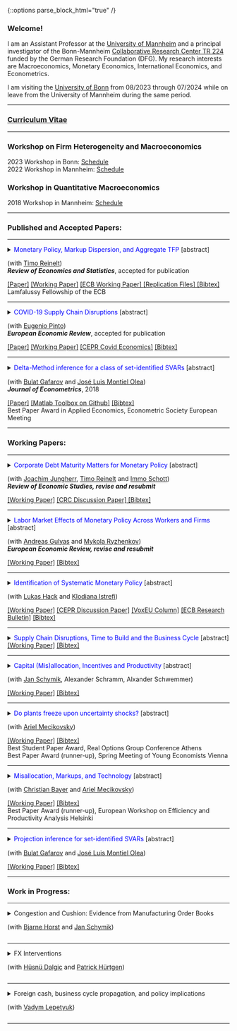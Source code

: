 {::options parse_block_html="true" /}


### Welcome!

I am an Assistant Professor at the <a href="https://www.vwl.uni-mannheim.de/en/" target="_blank">University of Mannheim</a> 
and a principal investigator of the Bonn-Mannheim <a href="https://www.crctr224.de/" target="_blank">Collaborative Research Center TR 224</a> funded by the German Research Foundation (DFG). 
My research interests are Macroeconomics, Monetary Economics, International Economics, and Econometrics. <br />

I am visiting the <a href="https://www.uni-bonn.de/en?set_language=en" target="_blank">University of Bonn</a> from 08/2023 through 07/2024 while on leave from the University of Mannheim during the same period. 

----

### <a href="https://matthias-meier-econ.github.io/files/cv_matthias_meier.pdf" target="_blank">Curriculum Vitae</a> 

----

### Workshop on Firm Heterogeneity and Macroeconomics

2023 Workshop in Bonn: <font color="blue"> <a href="https://matthias-meier-econ.github.io/files/2023_Program_Firm_Heterogeneity.pdf" target="_blank">Schedule</a>  </font> <br /> 
2022 Workshop in Mannheim: <font color="blue"> <a href="https://matthias-meier-econ.github.io/files/Program_June_2022.pdf" target="_blank">Schedule</a>  </font> <br />

### Workshop in Quantitative Macroeconomics

2018 Workshop in Mannheim: <font color="blue"> <a href="https://matthias-meier-econ.github.io/files/Workshop_Program_May_2018.html" target="_blank">Schedule</a>  </font> <br />

----

### Published and Accepted Papers:



----

<details>
  <summary markdown="span"><font color="blue">Monetary Policy, Markup Dispersion, and Aggregate TFP</font> [abstract]
    
  (with <a href="https://treinelt.github.io/" target="_blank">Timo Reinelt</a>)  <br />
  <b> <i>Review of Economics and Statistics</i></b>, accepted for publication  </summary>
  
  | **Abstract**          |
  |:---------------------------|
  | Motivated by empirical evidence that monetary policy affects aggregate TFP, we study the role of markup dispersion for monetary transmission. Empirically, we show that the response of markup dispersion to monetary policy shocks can account for a significant fraction of the aggregate TFP response in the first two years after the shock. Analytically, we show that heterogeneous price rigidity can explain the response of markup dispersion if firms have a precautionary price setting motive, which is present in common New Keynesian environments. We provide empirical evidence on the relationship between markups and price rigidity in support of this explanation. Finally, we study the mechanism and its implications in a quantitative model. |
  
 </details>
 <a href="https://direct.mit.edu/rest/article/doi/10.1162/rest_a_01226/112434/Monetary-Policy-Markup-Dispersion-and-Aggregate" target="_blank">[Paper]</a> <a href="https://matthias-meier-econ.github.io/files/MeierReinelt_MarkupDispersion.pdf" target="_blank">[Working Paper]</a> <a href="https://matthias-meier-econ.github.io/files/MeierReinelt2020_ECB.pdf" target="_blank">[ECB Working Paper] </a> <a href="https://dataverse.harvard.edu/dataset.xhtml?persistentId=doi:10.7910/DVN/5JJ6OE" target="_blank">[Replication Files] </a> <a href="https://matthias-meier-econ.github.io/files/MeierReinelt_MarkupDispersion.txt" target="_blank">[Bibtex]</a>
 <br />
  Lamfalussy Fellowship of the ECB  
                  
                  
  
----


<details>
  <summary markdown="span"><font color="blue">COVID-19 Supply Chain Disruptions</font> [abstract]
    
  (with <a href="https://www.federalreserve.gov/econres/eugenio-pinto.htm" target="_blank">Eugenio Pinto</a>)  <br />
  <b> <i>European Economic Review</i></b>, accepted for publication </summary>
  
  | **Abstract**          |
  |:---------------------------|
  | In the early phase of the COVID-19 crisis, China imposed widespread lockdowns to contain the virus. We study the spillovers from the lockdowns to the US economy. We find that sectors with a high exposure to intermediate goods imports from China experienced significantly larger declines in production, employment, imports, and exports. In addition, relative input and output prices increased in these sectors. At the peak of the recession in April 2020, output was 16% lower in sectors with a one standard deviation higher China exposure. The estimated effects on output, input, and inflation are short-lived and dissipate by summer 2020. |
  
 </details>
 <a href="https://doi.org/10.1016/j.euroecorev.2024.104674" target="_blank">[Paper]</a> 
 <a href="https://matthias-meier-econ.github.io/files/MeierPinto_Disruptions.pdf" target="_blank">[Working Paper]</a> 
 <a href="https://matthias-meier-econ.github.io/files/CovidEconomics48.pdf" target="_blank">[CEPR Covid Economics]</a> 
 <a href="https://matthias-meier-econ.github.io/files/MeierPinto_Disruptions.txt" target="_blank">[Bibtex]</a>
 

----

<details>
  <summary markdown="span"><font color="blue">Delta-Method inference for a class of set-identiﬁed SVARs </font> [abstract]
    
  (with <a href="https://gafarov.ucdavis.edu/index.html" target="_blank">Bulat Gafarov</a> and <a href="http://www.joseluismontielolea.com/" target="_blank">José Luis Montiel Olea</a>) <br />
    <b> <i>Journal of Econometrics</i></b>, 2018 </summary>
  
  | **Abstract**          |
  |:---------------------------|
  | We study vector autoregressions that impose equality and/or inequality restrictions to set-identify the dynamic responses to a single structural shock. We make three contributions. First, we present an algorithm to compute the largest and smallest value that an impulse-response coefficient can attain over its identified set. Second, we provide conditions under which these largest and smallest values are directionally differentiable functions of the model’s reduced-form parameters. Third, we propose a delta-method approach to conduct inference about the structural impulse-response coefficients. We use our results to assess the effects of the announcement of the Quantitative Easing program in August 2010. |
  
  </details>
  <a href="https://matthias-meier-econ.github.io/files/GMM_DeltaMethod.pdf" target="_blank">[Paper]</a> <a href="https://github.com/gafarovb/setSVARtoolbox" target="_blank">[Matlab Toolbox on Github]</a> <a href="https://matthias-meier-econ.github.io/files/GMM_DeltaMethod.txt" target="_blank">[Bibtex]</a> <br />
  Best Paper Award in Applied Economics, Econometric Society European Meeting <br />
  
 
----



### Working Papers:

----


<details>
  <summary markdown="span"><font color="blue">Corporate Debt Maturity Matters for Monetary Policy</font> [abstract]
    
  (with <a href="http://joachimjungherr.com/" target="_blank">Joachim Jungherr</a>, <a href="https://treinelt.github.io/" target="_blank">Timo Reinelt</a> and <a href="https://sites.google.com/site/immoschott/" target="_blank">Immo Schott</a>)  <br />
  <b> <i>Review of Economic Studies, revise and resubmit </i> </b> </summary>
  
  | **Abstract**          |
  |:---------------------------|
  | We provide novel empirical evidence that firms' investment is more responsive to monetary policy when a higher fraction of their debt matures. In a heterogeneous firm New Keynesian model with financial frictions and endogenous debt maturity, two channels explain this finding: (1.) Firms with more maturing debt have larger roll-over needs and are therefore more exposed to fluctuations in the real interest rate (roll-over risk). (2.) These firms also have higher default risk and therefore react more strongly to changes in the real burden of outstanding nominal debt (debt overhang). In comparison to existing models, we show that a model which accounts for the maturity of debt and its distribution across firms implies larger aggregate effects of monetary policy. |
  
 </details>
 <a href="https://matthias-meier-econ.github.io/files/Debt_Maturity.pdf" target="_blank">[Working Paper]</a> <a href="https://matthias-meier-econ.github.io/files/Debt_Maturity_CRC.pdf" target="_blank">[CRC Discussion Paper] </a> <a href="https://matthias-meier-econ.github.io/files/Debt_Maturity_CRC.txt" target="_blank">[Bibtex] </a> 
 
 

----


<details>
  <summary markdown="span"><font color="blue">Labor Market Effects of Monetary Policy Across Workers and Firms</font> [abstract]
    
  (with <a href="https://sites.google.com/site/andreasgulyas" target="_blank">Andreas Gulyas</a> and <a href="https://gess.uni-mannheim.de/doctoral-programs/economics-cdse/students/people/show/mykola-ryzhenkov.html" target="_blank">Mykola Ryzhenkov</a>) <br />
  <b> <i>European Economic Review, revise and resubmit </i> </b> </summary>
  
  | **Abstract**          |
  |:---------------------------|
  | This paper uses Austrian social security records to analyze the effects of ECB monetary policy on the labor market. Our focus is on the role of worker and firm wage-components, defined by an Abowd et al. (1999) wage regression. Our findings show that monetary tightening causes the largest employment losses for low-paid workers who are employed in high-paying firms before the tightening. Monetary tightening further causes a reallocation of workers to lower-paying firms. In particular low-paid workers who were originally employed by low-paying firms are prone to falling down the firm wage ladder. |
  
 </details>
 <a href="https://matthias-meier-econ.github.io/files/Labor_Market_Effects_of_MP_Shocks.pdf" target="_blank">[Working Paper]</a> <a href="https://matthias-meier-econ.github.io/files/Labor_Market_Effects_of_MP_Shocks.txt" target="_blank">[Bibtex]</a>

 
----



<details>
  <summary markdown="span"><font color="blue">Identification of Systematic Monetary Policy</font> [abstract]
    
  (with <a href="https://lukas-hack.github.io/index.html" target="_blank">Lukas Hack</a> and <a href="https://sites.google.com/site/istrefiklodiana/" target="_blank">Klodiana Istrefi</a>)  </summary>
  
  | **Abstract**          |
  |:---------------------------|
  | We propose a novel identification design to estimate the causal effects of systematic monetary policy on the propagation of macroeconomic shocks. The design combines (i) a time-varying measure of systematic monetary policy based on the historical composition of hawks and doves in the Federal Open Market Committee (FOMC) with (ii) an instrument that leverages the mechanical FOMC rotation of voting rights. We apply our design to study the effects of government spending shocks. We find fiscal multipliers between two and three when the FOMC is dovish and below zero when it is hawkish. Narrative evidence from historical FOMC records corroborates our findings. |
  
 </details>
 <a href="https://matthias-meier-econ.github.io/files/HIM_SysMP.pdf" target="_blank">[Working Paper]</a> 
 <a href="https://cepr.org/publications/dp17999" target="_blank">[CEPR Discussion Paper]</a> 
 <a href="https://cepr.org/voxeu/columns/hawkish-or-dovish-central-bankers-different-flocks-and-fiscal-shocks" target="_blank">[VoxEU Column]</a> 
 <a href="https://www.ecb.europa.eu/pub/economic-research/resbull/2023/html/ecb.rb231219~159bb78c3e.en.html" target="_blank">[ECB Research Bulletin]</a> 
 <a href="https://matthias-meier-econ.github.io/files/HIM_SysMP.txt" target="_blank">[Bibtex]</a>
 

----

<details>
  <summary markdown="span"><font color="blue">Supply Chain Disruptions, Time to Build and the Business Cycle</font> [abstract] </summary>
  
  | **Abstract**          |
  |:---------------------------|
  | We provide new evidence that (i) time to build is volatile and countercyclical, and that (ii) supply chain disruptions lengthen time to build. Motivated by these findings, we develop a general equilibrium model in which heterogeneous firms face non-convex adjustment costs and multi-period time to build. In the model, supply chain disruptions lengthen time to build. Calibrating the model to US micro data, we show that disruptions, which lengthen time to build by 1 month, depress GDP by 1% and aggregate TFP by 0.2%. Structural vector autoregressions corroborate the quantitative importance of supply chain disruptions. |
  
 </details>
 <a href="https://matthias-meier-econ.github.io/files/Meier_TimeToBuild.pdf" target="_blank">[Working Paper]</a> <a href="https://matthias-meier-econ.github.io/files/Meier_TimeToBuild.txt" target="_blank">[Bibtex]</a>
 
----



<details>
  <summary markdown="span"><font color="blue">Capital (Mis)allocation, Incentives and Productivity</font> [abstract] 
  
  (with <a href="http://janschymik.de/" target="_blank">Jan Schymik</a>, Alexander Schramm, Alxander Schwemmer)</summary>
  
  | **Abstract**          |
  |:---------------------------|
  | This paper argues that distorted managerial incentives can be a cause for within-ﬁrm capital misallocation. We document empirically that managers experiencing reductions in long-term incentives reallocate ﬁrm investments towards less durable assets. To quantify this channel of within-ﬁrm misallocation for the US economy, we then develop a model of dynamic ﬁrm investments under agency frictions. In the model, capital misallocation within ﬁrms is caused by short-termist incentives due to a too strong focus on current cash ﬂows implied by equity-bonus contracts. Our results show that short-termist incentives cause substantial wedges in the rates of return across capital goods within ﬁrms, lowering average productivity. |
  
 </details>
 <a href="https://matthias-meier-econ.github.io/files/Managers_Investments.pdf" target="_blank">[Working Paper]</a> <a href="https://matthias-meier-econ.github.io/files/Managers_Investments.txt" target="_blank">[Bibtex]</a>
 
----


<details>
  <summary markdown="span"><font color="blue">Do plants freeze upon uncertainty shocks?</font> [abstract]
  
  (with <a href="https://sites.google.com/site/amecikovsky/" target="_blank">Ariel Mecikovsky</a>)</summary>
  
  | **Abstract**          |
  |:---------------------------|
  | What explains the impact of uncertainty shocks on the economy? This paper uses highly disaggregated data on industry-level job flows to investigate the empirical relevance of various transmission channels of uncertainty shocks. The channels we consider are labor adjustment frictions, capital adjustment frictions, nominal ridigities, and financial frictions. For each channel, we derive testable implications regarding the response of job flows to uncertainty shocks. Empirically, uncertainty shocks lead to more job destruction and less job creation in more than 80% of all industries. The effect is significantly stronger in industries that face tighter financial constraints, which supports the financial frictions channel. In contrast, our evidence does not support the other three channels. |
  
 </details>
 <a href="https://matthias-meier-econ.github.io/files/MM_PlantsFreeze.pdf" target="_blank">[Working Paper]</a> <a href="https://matthias-meier-econ.github.io/files/MM_PlantsFreeze.txt" target="_blank">[Bibtex]</a>  <br />
 Best Student Paper Award, Real Options Group Conference Athens <br /> 
 Best Paper Award (runner-up), Spring Meeting of Young Economists Vienna
 
----


<details>
  <summary markdown="span"><font color="blue">Misallocation, Markups, and Technology</font> [abstract]
  
  (with <a href="https://www.wiwi.uni-bonn.de/bayer/" target="_blank">Christian Bayer</a> and <a href="https://sites.google.com/site/amecikovsky/" target="_blank">Ariel Mecikovsky</a>)</summary>
  
  | **Abstract**          |
  |:---------------------------|
  | Hsieh and Klenow(2009) shows that misallocation creates large aggregate TFP losses, explains international TFP differences, and can be quantified through factor productivity dispersions. Using micro data from Chile, Colombia, Indonesia, and Germany, we show a substantial correlation in factor productivities across factors and therefore propose to decompose dispersion in factor productivities in dispersion in technology and markup instead. Relative to Germany, misallocation is larger in the developing economies. TFP losses from misallocation are explained to 1/3 by larger technology and to 2/3 by larger markup dispersion. Finally, we discuss market outcomes as potential sources of markup and technology dispersion. |
  
 </details>
 <a href="https://matthias-meier-econ.github.io/files/BMM_Misallocation.pdf" target="_blank">[Working Paper]</a> <a href="https://matthias-meier-econ.github.io/files/BMM_Misallocation.txt" target="_blank">[Bibtex]</a>  <br />
 Best Paper Award (runner-up), European Workshop on Efficiency and Productivity Analysis Helsinki
 
----


<details>
  <summary markdown="span"><font color="blue">Projection inference for set-identiﬁed SVARs</font> [abstract]
  
  (with <a href="https://gafarov.ucdavis.edu/index.html" target="_blank">Bulat Gafarov</a> and <a href="http://www.joseluismontielolea.com/" target="_blank">José Luis Montiel Olea</a>)</summary>
  
  | **Abstract**          |
  |:---------------------------|
  | We study the properties of projection inference for set-identified Structural Vector Autoregressions. A nominal 1−α projection region collects the structural parameters that are compatible with a 1−α Wald ellipsoid for the model’s reduced-form parameters (autoregressive coefficients and the covariance matrix of residuals). We show that projection inference can be applied to a general class of stationary models, is computationally feasible, and - as the sample size grows large — it produces regions that have both frequentist coverage and robust Bayesian credibility of at least 1−α. A drawback of the projection approach is that both coverage and robust credibility may be strictly above their nominal level. Following the recent work of Kaido, Molinari, and Stoye (2016), we ‘calibrate’ the radius of the Wald ellipsoid to guarantee that — for a given posterior on the reduced-form parameters — the projection method produces a region with robust Bayesian credibility of exactly 1−α. We illustrate the main results of the paper using the demand/supply-model for the U.S. labor market in Baumeister and Hamilton(2015). |
  	
 </details>
 <a href="https://matthias-meier-econ.github.io/files/GMM_Projection.pdf" target="_blank">[Working Paper]</a> <a href="https://matthias-meier-econ.github.io/files/GMM_Projection.txt" target="_blank">[Bibtex]</a>  
 
----


### Work in Progress:

 ----
  
 
<details>
  <summary markdown="span">Congestion and Cushion: Evidence from Manufacturing Order Books
  
  (with <a href="https://www.uni-mannheim.de/gess/programs/cdse/our-students/2021/bjarne-horst/" target="_blank">Bjarne Horst</a> and <a href="http://janschymik.de" target="_blank">Jan Schymik</a>)</summary>
  
 </details>
 
 ----
  
 
<details>
  <summary markdown="span">FX Interventions
  
  (with <a href="https://sites.google.com/view/husnucdalgic" target="_blank">Hüsnü Dalgic</a> and <a href="https://sites.google.com/site/patrickhuertgen" target="_blank">Patrick Hürtgen</a>)</summary>
  
 </details>
 
 ----
  
 
<details>
  <summary markdown="span">Foreign cash, business cycle propagation, and policy implications
  
  (with <a href="https://bank.gov.ua/en/researcher/39" target="_blank">Vadym Lepetyuk</a>)</summary>
  
 </details>
 
 ----
